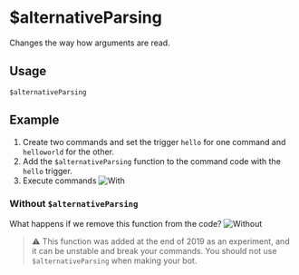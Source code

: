 # $alternativeParsing
Changes the way how arguments are read.

## Usage
```
$alternativeParsing
```

## Example
1. Create two commands and set the trigger `hello` for one command and `helloworld` for the other.
2. Add the `$alternativeParsing` function to the command code with the `hello` trigger.
3. Execute commands
![With](https://user-images.githubusercontent.com/70456337/189479524-f534454d-b8b6-406f-8465-1d3b314f7449.png)

### Without `$alternativeParsing`
What happens if we remove this function from the code?
![Without](https://user-images.githubusercontent.com/70456337/189479541-ad8c6a5a-4f8d-4800-9007-986a3fee0b75.png)

> ⚠️ This function was added at the end of 2019 as an experiment, and it can be unstable and break your commands. You should not use `$alternativeParsing` when making your bot.
